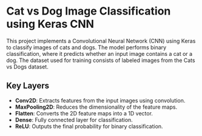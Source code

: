 # Cat vs Dog Image Classification using Keras CNN

This project implements a Convolutional Neural Network (CNN) using Keras to classify images of cats and dogs. The model performs binary classification, where it predicts whether an input image contains a cat or a dog. The dataset used for training consists of labeled images from the Cats vs Dogs dataset.

## Key Layers
- **Conv2D**: Extracts features from the input images using convolution.
- **MaxPooling2D**: Reduces the dimensionality of the feature maps.
- **Flatten**: Converts the 2D feature maps into a 1D vector.
- **Dense**: Fully connected layer for classification.
- **ReLU**: Outputs the final probability for binary classification.